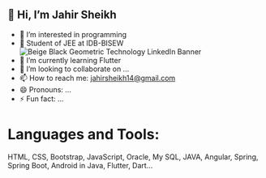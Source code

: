 ## 👋 Hi, I’m Jahir Sheikh
- 👀 I’m interested in programming
- 🌱 Student of JEE at IDB-BISEW
![Beige   Black Geometric Technology LinkedIn Banner](https://github.com/jahirsheikh/jahirsheikh/assets/132429134/b435730e-2a47-4fa2-b1e0-7649c02bc2af)
- 🌱 I’m currently learning Flutter
- 💞️ I’m looking to collaborate on ...
- 📫 How to reach me: jahirsheikh14@gmail.com
- 😄 Pronouns: ...
- ⚡ Fun fact: ...
# Languages and Tools:
HTML, CSS, Bootstrap, JavaScript, Oracle, My SQL, JAVA, Angular, Spring, Spring Boot, Android in Java, Flutter, Dart...



<!---github              
jahirsheikh/jahirsheikh is a ✨ special ✨ repository because its `README.md` (this file) appears on your GitHub profile.
You can click the Preview link to take a look at your changes.
--->
